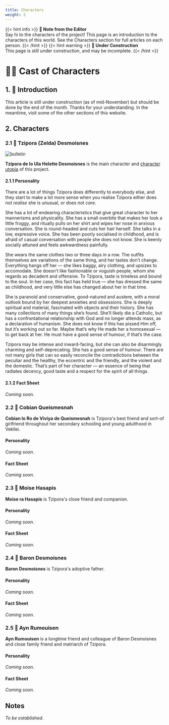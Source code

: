 ```yaml
---
title: Characters
weight: 2
---
```


{{< hint info >}}
**🌺 Note from the Editor**  
Say hi to the characters of the project! This page is an introduction to the characters of this world. See the Characters section for full articles on each person.
{{< /hint >}}
{{< hint warning >}}
**🚚 Under Construction**  
This page is still under construction, and may be incomplete.
{{< /hint >}}

# 👭🏻 Cast of Characters

## 1. 📄 Introduction

This article is still under construction (as of mid-November) but should be done by the end of the month. Thanks for your understanding. In the meantime, visit some of the other sections of this website.

## 2. Characters

### 2.1 🍁 Tzipora (Zelda) Desmoisnes

![bulletin](/images/tziporacon.jpg)

**Tzipora de lo Ula  Helette Desmoisnes** is the main character and [character utopia](docs/MillMint/Intro/#utopia-as-character) of this project.

#### 2.1.1 Personality

There are a lot of things Tzipora does differently to everybody else, and they start to make a lot more sense when you realise Tzipora either does not *realise* she is unusual, or does not *care*.

She has a lot of endearing characteristics that give great character to her mannerisms and physicality. She has a small overbite that makes her look a little froggy, and ritually pulls on her shirt and wipes her nose in anxious conversation. She is round-headed and cuts her hair herself. She talks in a low, expressive voice. She has been poorly socialised in childhood, and is afraid of casual conversation with people she does not know. She is keenly socially attuned and feels awkwardness painfully.

She wears the same clothes two or three days in a row. The outfits themselves are variations of the same thing, and her tastes don’t change. Everything hangs off her — she likes baggy, airy clothing, and upsizes to accomodate. She doesn’t like fashionable or voguish people, whom she regards as decadent and offensive. To Tzipora, taste is timeless and bound to the soul. In her case, this fact has held true — she has dressed the same as childhood, and very little else has changed about her in that time.

She is paranoid and conservative, good-natured and austere, with a moral outlook bound by her deepest anxieties and obsessions. She is deeply spiritual and material, fascinated with objects and their history. She has many collections of many things she’s found. She’ll likely die a Catholic, but has a confrontational relationship with God and no longer attends mass, as a declaration of humanism. She does not know if this has pissed Him off, but it’s working out so far. Maybe that’s why He made her a homosexual — to get back at her. He must have a good sense of humour, if that’s the case.

Tzipora may be intense and inward-facing, but she can also be disarmingly charming and self-deprecating. She has a good sense of humour. There are not many girls that can so easily reconcile the contradictions between the peculiar and the healthy, the eccentric and the friendly, and the violent and the domestic. That’s part of her character — an essence of being that radiates decency, good taste and a respect for the spirit of all things.

#### 2.1.2 Fact Sheet

*Coming soon*.

### 2.2 🌳 Cobian Queismesnah

**Cobian lo Ro de Viviya de Queismesnah** is Tzipora's best friend and sort-of girlfriend throughout her secondary schooling and young adulthood in Vekllei.

#### Personality

*Coming soon*.

#### Fact Sheet

*Coming soon*.

### 2.3 🌵 Moise Hasapis

**Moise ra Hasapis** is Tzipora's close friend and companion.

#### Personality

*Coming soon*.

#### Fact Sheet

*Coming soon*.

### 2.4 🌾 Baron Desmoisnes

**Baron Desmoisnes** is Tzipora's adoptive father.

#### Personality

*Coming soon*.

#### Fact Sheet

*Coming soon*.

### 2.5 🍄 Ayn Rumouisen

**Ayn Rumouisen** is a longtime friend and colleague of Baron Desmoisnes and close family friend and matriarch of Tzipora.

#### Personality

*Coming soon*.

#### Fact Sheet

*Coming soon*.

## Notes

*To be established*.
